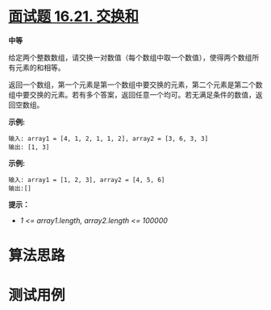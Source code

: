 # [面试题 16.21. 交换和][cnTitle]

**中等**

给定两个整数数组，请交换一对数值（每个数组中取一个数值），使得两个数组所有元素的和相等。

返回一个数组，第一个元素是第一个数组中要交换的元素，第二个元素是第二个数组中要交换的元素。若有多个答案，返回任意一个均可。若无满足条件的数值，返回空数组。

**示例:** 

```
输入: array1 = [4, 1, 2, 1, 1, 2], array2 = [3, 6, 3, 3]
输出: [1, 3]

```

**示例:** 

```
输入: array1 = [1, 2, 3], array2 = [4, 5, 6]
输出:[]
```

**提示：** 

-  *1 <= array1.length, array2.length <= 100000* 




# 算法思路

# 测试用例
```
```

[cnTitle]: https://leetcode-cn.com/problems/sum-swap-lcci/
